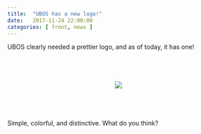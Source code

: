 ```yaml
---
title:  "UBOS has a new logo!"
date:   2017-11-24 22:00:00
categories: [ front, news ]
---
```


UBOS clearly needed a prettier logo, and as of today, it has one!

<div style="text-align: center; margin: 70px 0" >
<img src="/images/ubos-160x160.png">
</div>

Simple, colorful, and distinctive. What do you think?
